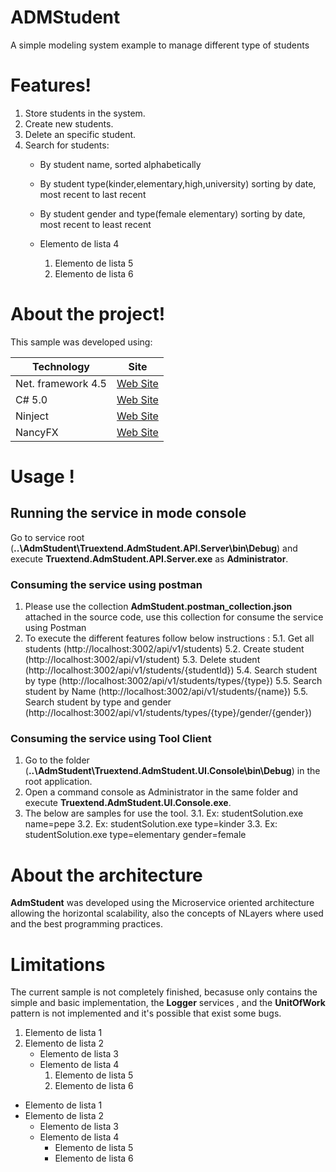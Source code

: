 # ADMStudent
A simple modeling system example to manage different type of students
# Features!
1. Store students in the system.
2. Create new students.
3. Delete an specific student.
4. Search for students:
    - By student name, sorted alphabetically
	- By student type(kinder,elementary,high,university) sorting by date, most recent to last recent
	- By student gender and type(female elementary) sorting by date, most recent to least recent
	
    - Elemento de lista 4
        1. Elemento de lista 5
        2. Elemento de lista 6

# About the project!
This sample was developed using:

| Technology | Site |
| ------ | ------ |
| Net. framework 4.5 | [Web Site](https://msdn.microsoft.com/en-us/magazine/dn574802.aspx "site") |
| C# 5.0  | [Web Site](https://blogs.msdn.microsoft.com/csharpfaq/2012/02/29/visual-studio-11-beta-is-here/ "site") |
| Ninject| [Web Site](http://www.ninject.org/ "site") |
| NancyFX | [Web Site](http://nancyfx.org/ "site") |

# Usage !
## Running the service in mode console
Go to service root (**..\AdmStudent\Truextend.AdmStudent.API.Server\bin\Debug**) and execute **Truextend.AdmStudent.API.Server.exe** as **Administrator**.

### Consuming the service using postman
1. Please use the collection **AdmStudent.postman_collection.json** attached in the source code, use this collection for consume the service using Postman
2. To execute the different features follow below instructions :
   5.1. Get all students (http://localhost:3002/api/v1/students)
   5.2. Create student (http://localhost:3002/api/v1/student)
   5.3. Delete student (http://localhost:3002/api/v1/students/{studentId})
   5.4. Search student by type (http://localhost:3002/api/v1/students/types/{type})
   5.5. Search student by Name (http://localhost:3002/api/v1/students/{name})
5.5. Search student by type and gender (http://localhost:3002/api/v1/students/types/{type}/gender/{gender})

### Consuming the service using Tool Client
1. Go to the folder (**..\AdmStudent\Truextend.AdmStudent.UI.Console\bin\Debug**) in the root application.
2. Open a command console as Administrator in the same folder and execute **Truextend.AdmStudent.UI.Console.exe**.
3. The below are samples for use the tool.
   3.1. Ex: studentSolution.exe name=pepe
   3.2. Ex: studentSolution.exe type=kinder
   3.3. Ex: studentSolution.exe type=elementary gender=female

# About the architecture
**AdmStudent** was developed using the Microservice oriented architecture allowing the horizontal scalability, also the concepts of NLayers where used and the best programming practices.

# Limitations
The current sample is not completely finished, becasuse only contains the simple and basic implementation, the **Logger** services , and the **UnitOfWork** pattern is not implemented and it's possible that exist some bugs.

1. Elemento de lista 1
2.  Elemento de lista 2
    - Elemento de lista 3
    - Elemento de lista 4
        1. Elemento de lista 5
        2. Elemento de lista 6

- Elemento de lista 1
- Elemento de lista 2
    - Elemento de lista 3
    - Elemento de lista 4
        - Elemento de lista 5
        - Elemento de lista 6